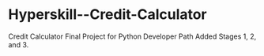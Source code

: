 # Hyperskill--Credit-Calculator
Credit Calculator Final Project for Python Developer Path
Added Stages 1, 2, and 3.
